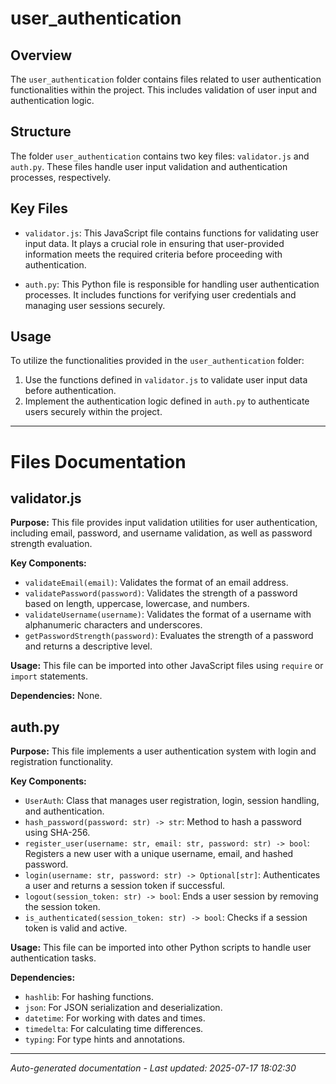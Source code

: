 # user_authentication

## Overview
The `user_authentication` folder contains files related to user authentication functionalities within the project. This includes validation of user input and authentication logic.

## Structure
The folder `user_authentication` contains two key files: `validator.js` and `auth.py`. These files handle user input validation and authentication processes, respectively.

## Key Files
- `validator.js`: This JavaScript file contains functions for validating user input data. It plays a crucial role in ensuring that user-provided information meets the required criteria before proceeding with authentication.
  
- `auth.py`: This Python file is responsible for handling user authentication processes. It includes functions for verifying user credentials and managing user sessions securely.

## Usage
To utilize the functionalities provided in the `user_authentication` folder:
1. Use the functions defined in `validator.js` to validate user input data before authentication.
2. Implement the authentication logic defined in `auth.py` to authenticate users securely within the project.

---

# Files Documentation

## validator.js

**Purpose:** This file provides input validation utilities for user authentication, including email, password, and username validation, as well as password strength evaluation.

**Key Components:**
- `validateEmail(email)`: Validates the format of an email address.
- `validatePassword(password)`: Validates the strength of a password based on length, uppercase, lowercase, and numbers.
- `validateUsername(username)`: Validates the format of a username with alphanumeric characters and underscores.
- `getPasswordStrength(password)`: Evaluates the strength of a password and returns a descriptive level.

**Usage:** This file can be imported into other JavaScript files using `require` or `import` statements.

**Dependencies:** None.

## auth.py

**Purpose:** This file implements a user authentication system with login and registration functionality.

**Key Components:**
- `UserAuth`: Class that manages user registration, login, session handling, and authentication.
- `hash_password(password: str) -> str`: Method to hash a password using SHA-256.
- `register_user(username: str, email: str, password: str) -> bool`: Registers a new user with a unique username, email, and hashed password.
- `login(username: str, password: str) -> Optional[str]`: Authenticates a user and returns a session token if successful.
- `logout(session_token: str) -> bool`: Ends a user session by removing the session token.
- `is_authenticated(session_token: str) -> bool`: Checks if a session token is valid and active.

**Usage:** This file can be imported into other Python scripts to handle user authentication tasks.

**Dependencies:**
- `hashlib`: For hashing functions.
- `json`: For JSON serialization and deserialization.
- `datetime`: For working with dates and times.
- `timedelta`: For calculating time differences.
- `typing`: For type hints and annotations.

---
*Auto-generated documentation - Last updated: 2025-07-17 18:02:30*
